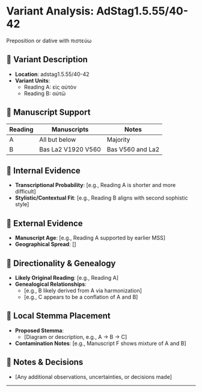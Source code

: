 # Variant Analysis: AdStag1.5.55/40-42

Preposition or dative with πιστεύω

## 📌 Variant Description
- **Location**: adstag1.5.55/40-42
- **Variant Units**: 
  - Reading A: εἰς αὐτὸν
  - Reading B: αὐτῶ

## 🧬 Manuscript Support
| Reading | Manuscripts | Notes |
|--------|-------------|-------|
| A      | All but below | Majority |
| B      | Bas La2 V1920 V560  | Bas V560 and La2 |

## 🧠 Internal Evidence
- **Transcriptional Probability**: [e.g., Reading A is shorter and more difficult]
- **Stylistic/Contextual Fit**: [e.g., Reading B aligns with second sophistic style]

## 🧭 External Evidence
- **Manuscript Age**: [e.g., Reading A supported by earlier MSS]
- **Geographical Spread**: []

## 🔄 Directionality & Genealogy
- **Likely Original Reading**: [e.g., Reading A]
- **Genealogical Relationships**:
  - [e.g., B likely derived from A via harmonization]
  - [e.g., C appears to be a conflation of A and B]

## 🌿 Local Stemma Placement
- **Proposed Stemma**:
  - [Diagram or description, e.g., A → B → C]
- **Contamination Notes**: [e.g., Manuscript F shows mixture of A and B]

## 📝 Notes & Decisions
- [Any additional observations, uncertainties, or decisions made]

---